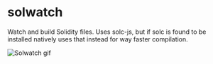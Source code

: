 # solwatch

Watch and build Solidity files.
Uses solc-js, but if solc is found to be installed natively uses that instead for way faster compilation.

![Solwatch gif](../assets/peek_solwatch.gif)
